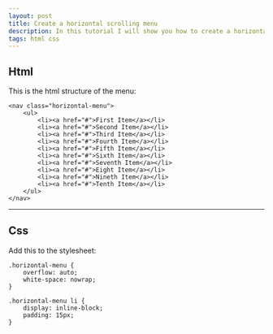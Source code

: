 ```yaml
---
layout: post
title: Create a horizontal scrolling menu
description: In this tutorial I will show you how to create a horizontal scrolling navigation menu on mobile.
tags: html css
---
```


## Html

This is the html structure of the menu:

```other
<nav class="horizontal-menu">
    <ul>
        <li><a href="#">First Item</a></li>
        <li><a href="#">Second Item</a></li>
        <li><a href="#">Third Item</a></li>
        <li><a href="#">Fourth Item</a></li>
        <li><a href="#">Fifth Item</a></li>
        <li><a href="#">Sixth Item</a></li>
        <li><a href="#">Seventh Item</a></li>
        <li><a href="#">Eight Item</a></li>
        <li><a href="#">Nineth Item</a></li>
        <li><a href="#">Tenth Item</a></li>
    </ul>
</nav>
```

---

## Css

Add this to the stylesheet:

```other
.horizontal-menu {
    overflow: auto;
    white-space: nowrap;
}

.horizontal-menu li {
    display: inline-block;
    padding: 15px;
}
```
